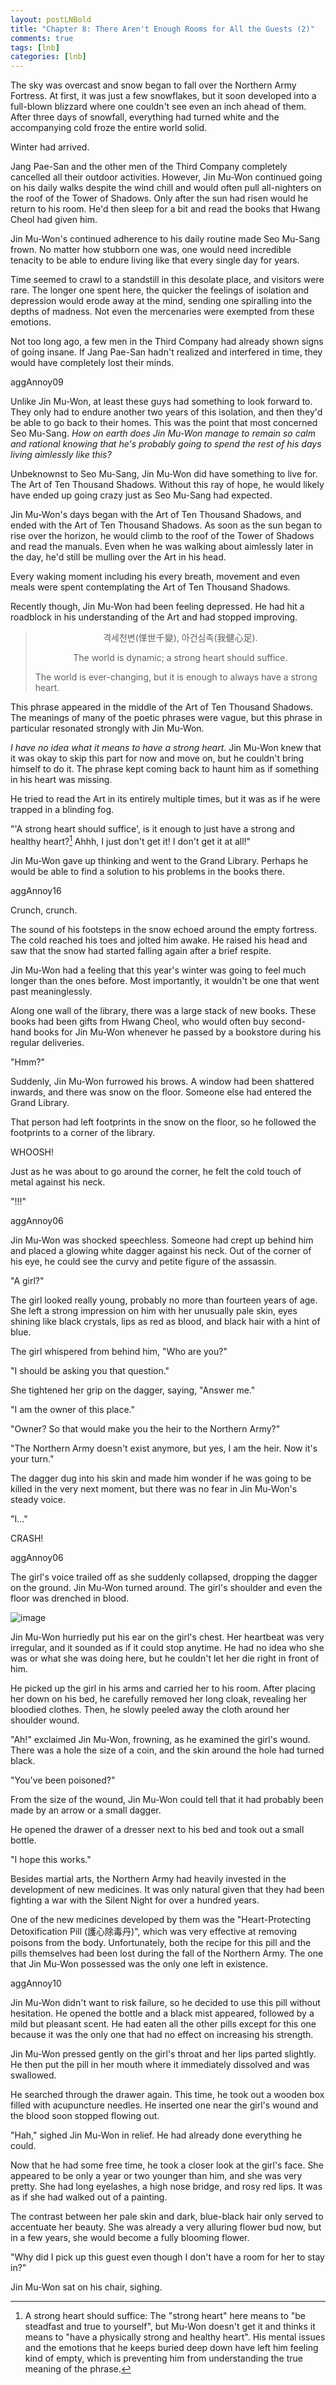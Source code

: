 ```yaml
---
layout: postLNBold
title: "Chapter 8: There Aren't Enough Rooms for All the Guests (2)"
comments: true
tags: [lnb]
categories: [lnb]
---
```


The sky was overcast and snow began to fall over the Northern Army Fortress. At first, it was just a few snowflakes, but it soon developed into a full-blown blizzard where one couldn't see even an inch ahead of them. After three days of snowfall, everything had turned white and the accompanying cold froze the entire world solid.

Winter had arrived.

Jang Pae-San and the other men of the Third Company completely cancelled all their outdoor activities. However, Jin Mu-Won continued going on his daily walks despite the wind chill and would often pull all-nighters on the roof of the Tower of Shadows. Only after the sun had risen would he return to his room. He'd then sleep for a bit and read the books that Hwang Cheol had given him.

Jin Mu-Won's continued adherence to his daily routine made Seo Mu-Sang frown. No matter how stubborn one was, one would need incredible tenacity to be able to endure living like that every single day for years.

Time seemed to crawl to a standstill in this desolate place, and visitors were rare. The longer one spent here, the quicker the feelings of isolation and depression would erode away at the mind, sending one spiralling into the depths of madness. Not even the mercenaries were exempted from these emotions.

Not too long ago, a few men in the Third Company had already shown signs of going insane. If Jang Pae-San hadn't realized and interfered in time, they would have completely lost their minds.

aggAnnoy09

Unlike Jin Mu-Won, at least these guys had something to look forward to. They only had to endure another two years of this isolation, and then they'd be able to go back to their homes. This was the point that most concerned Seo Mu-Sang. *How on earth does Jin Mu-Won manage to remain so calm and rational knowing that he's probably going to spend the rest of his days living aimlessly like this?*

Unbeknownst to Seo Mu-Sang, Jin Mu-Won did have something to live for. The Art of Ten Thousand Shadows. Without this ray of hope, he would likely have ended up going crazy just as Seo Mu-Sang had expected.

Jin Mu-Won's days began with the Art of Ten Thousand Shadows, and ended with the Art of Ten Thousand Shadows. As soon as the sun began to rise over the horizon, he would climb to the roof of the Tower of Shadows and read the manuals. Even when he was walking about aimlessly later in the day, he'd still be mulling over the Art in his head.

Every waking moment including his every breath, movement and even meals were spent contemplating the Art of Ten Thousand Shadows.

Recently though, Jin Mu-Won had been feeling depressed. He had hit a roadblock in his understanding of the Art and had stopped improving.

<blockquote>
<p style="text-align: center;">격세천변(愅世千變), 아건심족(我健心足).</p>

<p style="text-align: center;">The world is dynamic; a strong heart should suffice.</p>

<p>The world is ever-changing, but it is enough to always have a strong heart.</p>
</blockquote>

This phrase appeared in the middle of the Art of Ten Thousand Shadows. The meanings of many of the poetic phrases were vague, but this phrase in particular resonated strongly with Jin Mu-Won.

*I have no idea what it means to have a strong heart.* Jin Mu-Won knew that it was okay to skip this part for now and move on, but he couldn't bring himself to do it. The phrase kept coming back to haunt him as if something in his heart was missing.

He tried to read the Art in its entirely multiple times, but it was as if he were trapped in a blinding fog.

"'A strong heart should suffice', is it enough to just have a strong and healthy heart?[^1] Ahhh, I just don't get it! I don't get it at all!"

Jin Mu-Won gave up thinking and went to the Grand Library. Perhaps he would be able to find a solution to his problems in the books there.

aggAnnoy16

Crunch, crunch.

The sound of his footsteps in the snow echoed around the empty fortress. The cold reached his toes and jolted him awake. He raised his head and saw that the snow had started falling again after a brief respite.

Jin Mu-Won had a feeling that this year's winter was going to feel much longer than the ones before. Most importantly, it wouldn't be one that went past meaninglessly.

Along one wall of the library, there was a large stack of new books. These books had been gifts from Hwang Cheol, who would often buy second-hand books for Jin Mu-Won whenever he passed by a bookstore during his regular deliveries.

"Hmm?"

Suddenly, Jin Mu-Won furrowed his brows. A window had been shattered inwards, and there was snow on the floor. Someone else had entered the Grand Library.

That person had left footprints in the snow on the floor, so he followed the footprints to a corner of the library.

WHOOSH!

Just as he was about to go around the corner, he felt the cold touch of metal against his neck.

"!!!"

aggAnnoy06

Jin Mu-Won was shocked speechless. Someone had crept up behind him and placed a glowing white dagger against his neck. Out of the corner of his eye, he could see the curvy and petite figure of the assassin.

"A girl?"

The girl looked really young, probably no more than fourteen years of age. She left a strong impression on him with her unusually pale skin, eyes shining like black crystals, lips as red as blood, and black hair with a hint of blue.

The girl whispered from behind him, "Who are you?"

"I should be asking you that question."

She tightened her grip on the dagger, saying, "Answer me."

"I am the owner of this place."

"Owner? So that would make you the heir to the Northern Army?"

"The Northern Army doesn't exist anymore, but yes, I am the heir. Now it's your turn."

The dagger dug into his skin and made him wonder if he was going to be killed in the very next moment, but there was no fear in Jin Mu-Won's steady voice.

"I…"

CRASH!

aggAnnoy06

The girl's voice trailed off as she suddenly collapsed, dropping the dagger on the ground. Jin Mu-Won turned around. The girl's shoulder and even the floor was drenched in blood.

![image](/Images/008-insert.jpg)

Jin Mu-Won hurriedly put his ear on the girl's chest. Her heartbeat was very irregular, and it sounded as if it could stop anytime. He had no idea who she was or what she was doing here, but he couldn't let her die right in front of him.

He picked up the girl in his arms and carried her to his room. After placing her down on his bed, he carefully removed her long cloak, revealing her bloodied clothes. Then, he slowly peeled away the cloth around her shoulder wound.

"Ah!" exclaimed Jin Mu-Won, frowning, as he examined the girl's wound. There was a hole the size of a coin, and the skin around the hole had turned black.

"You've been poisoned?"

From the size of the wound, Jin Mu-Won could tell that it had probably been made by an arrow or a small dagger.

He opened the drawer of a dresser next to his bed and took out a small bottle.

"I hope this works."

Besides martial arts, the Northern Army had heavily invested in the development of new medicines. It was only natural given that they had been fighting a war with the Silent Night for over a hundred years.

One of the new medicines developed by them was the "Heart-Protecting Detoxification Pill (護心除毒丹)", which was very effective at removing poisons from the body. Unfortunately, both the recipe for this pill and the pills themselves had been lost during the fall of the Northern Army. The one that Jin Mu-Won possessed was the only one left in existence.

aggAnnoy10

Jin Mu-Won didn't want to risk failure, so he decided to use this pill without hesitation. He opened the bottle and a black mist appeared, followed by a mild but pleasant scent. He had eaten all the other pills except for this one because it was the only one that had no effect on increasing his strength.

Jin Mu-Won pressed gently on the girl's throat and her lips parted slightly. He then put the pill in her mouth where it immediately dissolved and was swallowed.

He searched through the drawer again. This time, he took out a wooden box filled with acupuncture needles. He inserted one near the girl's wound and the blood soon stopped flowing out.

"Hah," sighed Jin Mu-Won in relief. He had already done everything he could.

Now that he had some free time, he took a closer look at the girl's face. She appeared to be only a year or two younger than him, and she was very pretty. She had long eyelashes, a high nose bridge, and rosy red lips. It was as if she had walked out of a painting.

The contrast between her pale skin and dark, blue-black hair only served to accentuate her beauty. She was already a very alluring flower bud now, but in a few years, she would become a fully blooming flower.

"Why did I pick up this guest even though I don't have a room for her to stay in?"

Jin Mu-Won sat on his chair, sighing.

[^1]: A strong heart should suffice: The "strong heart" here means to "be steadfast and true to yourself", but Mu-Won doesn't get it and thinks it means to "have a physically strong and healthy heart". His mental issues and the emotions that he keeps buried deep down have left him feeling kind of empty, which is preventing him from understanding the true meaning of the phrase.